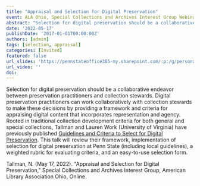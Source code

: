 ```yaml
---
title: "Appraisal and Selection for Digital Preservation"
event: ALA Ohio, Special Collections and Archives Interest Group Webinars
abstract: "Selection for digital preservation should be a collaborative endeavor between preservation practitioners and collection stewards. Digital preservation practitioners can work collaboratively with collection stewards to make these decisions by providing a framework and criteria for appraising digital content that incorporates representation and agency. Rooted in traditional collection development criteria for both general and special collections, Tallman and Lauren Work (University of Virginia) have previously published [Guidelines and Criteria to Select for Digital Preservation](https://osf.io/8y6dc/). This talk will review their framework, implementation of selection for digital preservation at Penn State (including local guidelines), a weighted rubric for evaluating criteria, and an easy-to-use selection form."
date: '2022-05-17'
publishDate: '2017-01-01T00:00:00Z'
authors: [admin]
tags: [selection, appraisal]
categories: [Invited]
featured: false
url_slides: 'https://pennstateoffice365-my.sharepoint.com/:p:/g/personal/ntt7_psu_edu/EeZuloUa4CtHpVrv50HNc3cBOrh2giFNW1oNl7VgNVegiA?e=I7NlVb'
url_video: ''
doi:
---
```

Selection for digital preservation should be a collaborative endeavor between preservation practitioners and collection stewards. Digital preservation practitioners can work collaboratively with collection stewards to make these decisions by providing a framework and criteria for appraising digital content that incorporates representation and agency. Rooted in traditional collection development criteria for both general and special collections, Tallman and Lauren Work (University of Virginia) have previously published [Guidelines and Criteria to Select for Digital Preservation](https://osf.io/8y6dc/). This talk will review their framework, implementation of selection for digital preservation at Penn State (including local guidelines), a weighted rubric for evaluating criteria, and an easy-to-use selection form.

Tallman, N. (May 17, 2022). "Appraisal and Selection for Digital Preservation," Special Collections and
Archives Interest Group, American Library Association Ohio, Online.